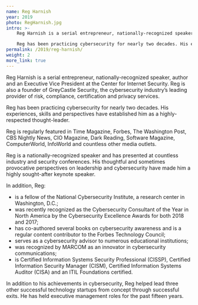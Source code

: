 ```yaml
---
name: Reg Harnish
year: 2019
photo: RegHarnish.jpg
intro: >-
    Reg Harnish is a serial entrepreneur, nationally-recognized speaker, author and an Executive Vice President at the Center for Internet Security. Reg is also a founder of GreyCastle Security, the cybersecurity industry’s leading provider of risk, compliance, certification and privacy services.

    Reg has been practicing cybersecurity for nearly two decades. His experiences, skills and perspectives have established him as a highly-respected thought-leader.
permalink: /2019/reg-harnish/
weight: 2
more_link: true
---
```


Reg Harnish is a serial entrepreneur, nationally-recognized speaker, author and an Executive Vice President at the Center for Internet Security. Reg is also a founder of GreyCastle Security, the cybersecurity industry’s leading provider of risk, compliance, certification and privacy services.

Reg has been practicing cybersecurity for nearly two decades. His experiences, skills and perspectives have established him as a highly-respected thought-leader.  

Reg is regularly featured in Time Magazine, Forbes, The Washington Post, CBS Nightly News, CIO Magazine, Dark Reading, Software Magazine, ComputerWorld, InfoWorld and countless other media outlets.

Reg is a nationally-recognized speaker and has presented at countless industry and security conferences. His thoughtful and sometimes provocative perspectives on leadership and cybersecurity have made him a highly sought-after keynote speaker.  

In addition, Reg:  

* is a fellow of the National Cybersecurity Institute, a research center in Washington, D.C.;
* was recently recognized as the Cybersecurity Consultant of the Year in North America by the Cybersecurity Excellence Awards for both 2018 and 2017;
* has co-authored several books on cybersecurity awareness and is a regular content contributor to the Forbes Technology Council;
* serves as a cybersecurity advisor to numerous educational institutions;
* was recognized by MARCOM as an innovator in cybersecurity communications;
* is Certified Information Systems Security Professional (CISSP), Certified Information Security Manager (CISM), Certified Information Systems Auditor (CISA) and an ITIL Foundations certified.

In addition to his achievements in cybersecurity, Reg helped lead three other successful technology startups from concept through successful exits. He has held executive management roles for the past fifteen years.